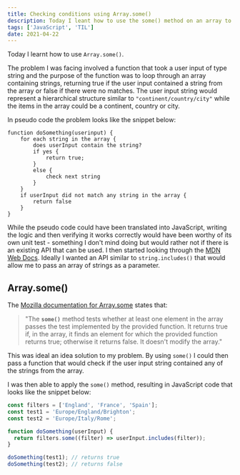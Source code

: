 ```yaml
---
title: Checking conditions using Array.some()
description: Today I leant how to use the some() method on an array to check if user input contained a list of keywords.
tags: ['JavaScript', 'TIL']
date: 2021-04-22
---
```


Today I learnt how to use `Array.some()`.

The problem I was facing involved a function that took a user input of type string and the purpose of the function was to loop through an array containing strings, returning true if the user input contained a string from the array or false if there were no matches. The user input string would represent a hierarchical structure similar to `"continent/country/city"` while the items in the array could be a continent, country or city.

In pseudo code the problem looks like the snippet below:

```shell
function doSomething(userinput) {
	for each string in the array {
		does userInput contain the string?
		if yes {
			return true;
		}
		else {
			check next string
		}
	}
	if userInput did not match any string in the array {
		return false
	}
}
```

While the pseudo code could have been translated into JavaScript, writing the logic and then verifying it works correctly would have been worthy of its own unit test - something I don't mind doing but would rather not if there is an existing API that can be used. I then started looking through the [MDN Web Docs](https://developer.mozilla.org/en-US/). Ideally I wanted an API similar to `string.includes()` that would allow me to pass an array of strings as a parameter.

## Array.some()

The [Mozilla documentation for Array.some](https://developer.mozilla.org/en-US/docs/Web/JavaScript/Reference/Global_Objects/Array/some) states that:

> "The **`some()`** method tests whether at least one element in the array passes the test implemented by the provided function. It returns true if, in the array, it finds an element for which the provided function returns true; otherwise it returns false. It doesn't modify the array."

This was ideal an idea solution to my problem. By using `some()` I could then pass a function that would check if the user input string contained any of the strings from the array.

I was then able to apply the `some()` method, resulting in JavaScript code that looks like the snippet below:

```js
const filters = ['England', 'France', 'Spain'];
const test1 = 'Europe/England/Brighton';
const test2 = 'Europe/Italy/Rome';

function doSomething(userInput) {
  return filters.some((filter) => userInput.includes(filter));
}

doSomething(test1); // returns true
doSomething(test2); // returns false
```
